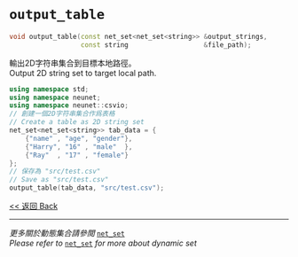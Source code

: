 # `output_table`

```c++
void output_table(const net_set<net_set<string>> &output_strings, 
                  const string                   &file_path);
```

輸出2D字符串集合到目標本地路徑。\
Output 2D string set to target local path.

```c++
using namespace std;
using namespace neunet;
using namespace neunet::csvio;
// 創建一個2D字符串集合作爲表格
// Create a table as 2D string set
net_set<net_set<string>> tab_data = {
    {"name" , "age", "gender"},
    {"Harry", "16" , "male"  },
    {"Ray"  , "17" , "female"}
};
// 保存為 "src/test.csv"
// Save as "src/test.csv"
output_table(tab_data, "src/test.csv");
```

[<< 返回 Back](cover.md)

---

*更多關於動態集合請參閲* [`net_set`](../../net_set/cover.md)\
*Please refer to* [`net_set`](../../net_set/cover.md) *for more about dynamic set*
